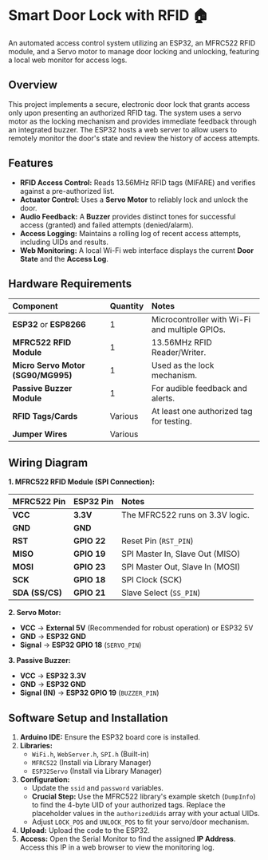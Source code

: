 # Smart Door Lock with RFID 🏠

An automated access control system utilizing an ESP32, an MFRC522 RFID module, and a Servo motor to manage door locking and unlocking, featuring a local web monitor for access logs.

## Overview

This project implements a secure, electronic door lock that grants access only upon presenting an authorized RFID tag. The system uses a servo motor as the locking mechanism and provides immediate feedback through an integrated buzzer. The ESP32 hosts a web server to allow users to remotely monitor the door's state and review the history of access attempts.

## Features

* **RFID Access Control:** Reads 13.56MHz RFID tags (MIFARE) and verifies against a pre-authorized list.
* **Actuator Control:** Uses a **Servo Motor** to reliably lock and unlock the door.
* **Audio Feedback:** A **Buzzer** provides distinct tones for successful access (granted) and failed attempts (denied/alarm).
* **Access Logging:** Maintains a rolling log of recent access attempts, including UIDs and results.
* **Web Monitoring:** A local Wi-Fi web interface displays the current **Door State** and the **Access Log**.

## Hardware Requirements

| Component | Quantity | Notes |
| :--- | :--- | :--- |
| **ESP32** or **ESP8266** | 1 | Microcontroller with Wi-Fi and multiple GPIOs. |
| **MFRC522 RFID Module** | 1 | 13.56MHz RFID Reader/Writer. |
| **Micro Servo Motor (SG90/MG995)** | 1 | Used as the lock mechanism. |
| **Passive Buzzer Module** | 1 | For audible feedback and alerts. |
| **RFID Tags/Cards** | Various | At least one authorized tag for testing. |
| **Jumper Wires** | Various | |

## Wiring Diagram

**1. MFRC522 RFID Module (SPI Connection):**

| MFRC522 Pin | ESP32 Pin | Notes |
| :--- | :--- | :--- |
| **VCC** | **3.3V** | The MFRC522 runs on 3.3V logic. |
| **GND** | **GND** | |
| **RST** | **GPIO 22** | Reset Pin (`RST_PIN`) |
| **MISO** | **GPIO 19** | SPI Master In, Slave Out (MISO) |
| **MOSI** | **GPIO 23** | SPI Master Out, Slave In (MOSI) |
| **SCK** | **GPIO 18** | SPI Clock (SCK) |
| **SDA (SS/CS)** | **GPIO 21** | Slave Select (`SS_PIN`) |

**2. Servo Motor:**
* **VCC** $\rightarrow$ **External 5V** (Recommended for robust operation) or ESP32 5V
* **GND** $\rightarrow$ **ESP32 GND**
* **Signal** $\rightarrow$ **ESP32 GPIO 18** (`SERVO_PIN`)

**3. Passive Buzzer:**
* **VCC** $\rightarrow$ **ESP32 3.3V**
* **GND** $\rightarrow$ **ESP32 GND**
* **Signal (IN)** $\rightarrow$ **ESP32 GPIO 19** (`BUZZER_PIN`)

## Software Setup and Installation

1.  **Arduino IDE:** Ensure the ESP32 board core is installed.
2.  **Libraries:**
    * `WiFi.h`, `WebServer.h`, `SPI.h` (Built-in)
    * `MFRC522` (Install via Library Manager)
    * `ESP32Servo` (Install via Library Manager)
3.  **Configuration:**
    * Update the `ssid` and `password` variables.
    * **Crucial Step:** Use the MFRC522 library's example sketch (`DumpInfo`) to find the 4-byte UID of your authorized tags. Replace the placeholder values in the `authorizedUids` array with your actual UIDs.
    * Adjust `LOCK_POS` and `UNLOCK_POS` to fit your servo/door mechanism.
4.  **Upload:** Upload the code to the ESP32.
5.  **Access:** Open the Serial Monitor to find the assigned **IP Address**. Access this IP in a web browser to view the monitoring log.
